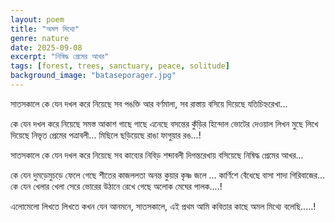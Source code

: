 ```yaml
---
layout: poem
title: "অমল মিথ্যে"
genre: nature
date: 2025-09-08
excerpt: "নিষিদ্ধ প্রেমের আখর"
tags: [forest, trees, sanctuary, peace, solitude]
background_image: "bataseporager.jpg"
---
```


সাতসকালে কে যেন দখল করে নিয়েছে
সব পঙক্তি আর বর্ণমালা,
সব রাস্তায় বসিয়ে দিয়েছে যতিচিহ্নরেখা...

কে যেন দখল করে নিয়েছে সমস্ত আকাশ
গাছে গাছে এনেছে বসন্তের কুঁড়ির হিন্দোল
ভোটের দেওয়াল লিখন মুছে লিখে দিয়েছে
নিভৃত প্রেমের পত্রাবলী... 
মিছিলে ছড়িয়েছে রাঙা ফাগুয়ার রঙ...! 

সাতসকালে কে যেন দখল করে নিয়েছে
সব কাব্যের নিবিড় শব্দাবলী 
দিগন্তরেখায় বসিয়েছে নিষিদ্ধ প্রেমের আখর...

কে যেন দুমড়েমুচড়ে ফেলে গেছে শীতের কাজললতা 
অনন্ত কুয়ার কৃষ্ণ জলে ...
কার্ণিশে বেঁধেছে বাসা শাদা গিরিবাজের... 
কে যেন খেলার খেলা সেরে ভোরের উঠানে রেখে গেছে 
অলোক মেঘের পালক....! 

এলোমেলো লিখতে লিখতে কখন যেন আনমনে,
সাতসকালে, এই প্রথম আমি কবিতার কাছে
অমল মিথ্যে বলেছি.....!
